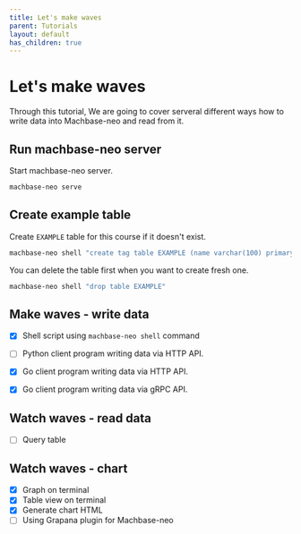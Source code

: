 ```yaml
---
title: Let's make waves
parent: Tutorials
layout: default
has_children: true
---
```


# Let's make waves

Through this tutorial, We are going to cover serveral different ways how to write data into Machbase-neo and read from it.


## Run machbase-neo server

Start machbase-neo server.

```sh
machbase-neo serve
```

## Create example table

Create `EXAMPLE` table for this course if it doesn't exist.

```sh
machbase-neo shell "create tag table EXAMPLE (name varchar(100) primary key, time datetime basetime, value double)"
```

You can delete the table first when you want to create fresh one.

```sh
machbase-neo shell "drop table EXAMPLE"
```

## Make waves - write data

- [x] Shell script using `machbase-neo shell` command
- [ ] Python client program writing data via HTTP API.
- [x] Go client program writing data via HTTP API.
- [x] Go client program writing data via gRPC API.


## Watch waves - read data

- [ ] Query table

## Watch waves - chart

- [x] Graph on terminal
- [X] Table view on terminal
- [x] Generate chart HTML 
- [ ] Using Grapana plugin for Machbase-neo
